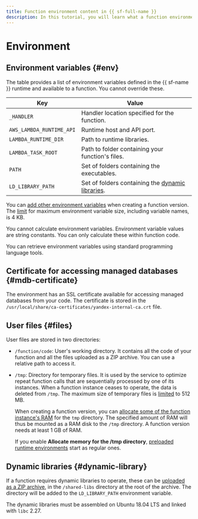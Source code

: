 ```yaml
---
title: Function environment content in {{ sf-full-name }}
description: In this tutorial, you will learn what a function environment consists of in {{ sf-name }}.
---
```


# Environment

## Environment variables {#env}

The table provides a list of environment variables defined in the {{ sf-name }} runtime and available to a function. You cannot override these.

Key | Value
---- | ----
`_HANDLER` | Handler location specified for the function. 
`AWS_LAMBDA_RUNTIME_API` | Runtime host and API port.
`LAMBDA_RUNTIME_DIR` | Path to runtime libraries.
`LAMBDA_TASK_ROOT` | Path to folder containing your function's files.
`PATH` | Set of folders containing the executables.
`LD_LIBRARY_PATH` | Set of folders containing the [dynamic libraries](#dynamic-library).

You can [add other environment variables](../../operations/function/environment-variables-add.md) when creating a function version. The [limit](../limits.md#functions-limits) for maximum environment variable size, including variable names, is 4 KB.

You cannot calculate environment variables. Environment variable values are string constants. You can only calculate these within function code.

You can retrieve environment variables using standard programming language tools.

## Certificate for accessing managed databases {#mdb-certificate}

The environment has an SSL certificate available for accessing managed databases from your code. The certificate is stored in the `/usr/local/share/ca-certificates/yandex-internal-ca.crt` file.

## User files {#files}

User files are stored in two directories:

* `/function/code`: User's working directory. It contains all the code of your function and all the files uploaded as a ZIP archive. You can use a relative path to access it.
* `/tmp`: Directory for temporary files. It is used by the service to optimize repeat function calls that are sequentially processed by one of its instances. When a function instance ceases to operate, the data is deleted from `/tmp`. The maximum size of temporary files is [limited](../limits.md#functions-limits) to 512 MB.

    When creating a function version, you can [allocate some of the function instance's RAM](../../operations/function/allocate-memory-tmp.md) for the `tmp` directory. The specified amount of RAM will thus be mounted as a RAM disk to the `/tmp` directory. A function version needs at least 1 GB of RAM.

    If you enable **Allocate memory for the /tmp directory**, [preloaded runtime environments](preload-runtime.md) start as regular ones.

## Dynamic libraries {#dynamic-library}

If a function requires dynamic libraries to operate, these can be [uploaded as a ZIP archive](../function.md#upload), in the `/shared-libs` directory at the root of the archive. The directory will be added to the `LD_LIBRARY_PATH` environment variable.

The dynamic libraries must be assembled on Ubuntu 18.04 LTS and linked with `libc` 2.27.
